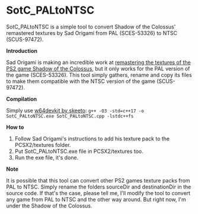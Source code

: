# SotC_PALtoNTSC
SotC_PALtoNTSC is a simple tool to convert Shadow of the Colossus' remastered textures by Sad Origami from PAL (SCES-53326) to NTSC (SCUS-97472).

**Introduction**

Sad Origami is making an incredible work at [remastering the textures of the PS2 game Shadow of the Colossus](https://ko-fi.com/sadorigami), but it only works for the PAL version of the game (SCES-53326). This tool simply gathers, rename and copy its files to make them compatible with the NTSC version of the game (SCUS-97472).


**Compilation**

Simply use [w64devkit by skeeto](https://github.com/skeeto/w64devkit): ```g++ -O3 -std=c++17 -o SotC_PALtoNTSC.exe SotC_PALtoNTSC.cpp -lstdc++fs```


**How to**

1. Follow Sad Origami's instructions to add his texture pack to the PCSX2/textures folder.
2. Put SotC_PALtoNTSC.exe file in PCSX2/textures too.
3. Run the exe file, it's done.

**Note**

It is possible that this tool can convert other PS2 games texture packs from PAL to NTSC. Simply rename the folders sourceDir and destinationDir in the source code. If that's the case, please tell me, I'll modify the tool to convert any game from PAL to NTSC and the other way around. But right now, I'm under the Shadow of the Colossus.
